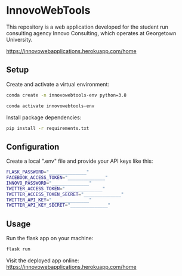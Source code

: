 # InnovoWebTools
This repository is a web application developed for the student run consulting agency Innovo Consulting, which operates at Georgetown University.

https://innovowebapplications.herokuapp.com/home


## Setup

Create and activate a virtual environment:

```sh
conda create -n innovowebtools-env python=3.8

conda activate innovowebtools-env
```

Install package dependencies:

```sh
pip install -r requirements.txt
```

## Configuration

Create a local ".env" file and provide your API keys like this:

```sh
FLASK_PASSWORD="______________"
FACEBOOK_ACCESS_TOKEN="______________"
INNOVO_PASSWORD="______________"
TWITTER_ACCESS_TOKEN="______________"
TWITTER_ACCESS_TOKEN_SECRET="______________"
TWITTER_API_KEY="______________"
TWITTER_API_KEY_SECRET="______________"
```

## Usage

Run the flask app on your machine:

```sh
flask run
```

Visit the deployed app online:
https://innovowebapplications.herokuapp.com/home